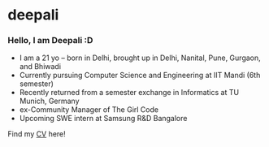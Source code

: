 # deepali

### Hello, I am Deepali :D

- I am a 21 yo – born in Delhi, brought up in Delhi, Nanital, Pune, Gurgaon, and Bhiwadi
- Currently pursuing Computer Science and Engineering at IIT Mandi (6th semester)
- Recently returned from a semester exchange in Informatics at TU Munich, Germany 
- ex-Community Manager of The Girl Code 
- Upcoming SWE intern at Samsung R&D Bangalore 


Find my [CV](https://github.com/deepalisingh11/deepali/blob/main/DeepaliSingh_CV.pdf) here!
